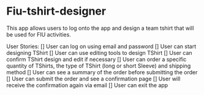 # Fiu-tshirt-designer
This app allows users to log onto the app and design a team tshirt that will be used for FIU activities.  

User Stories:
[] User can log on using email and password
[] User can start designing TShirt
[] User can use editing tools to design TShirt
[] User can confirm TShirt design and edit if necessary
[] User can order a specific quantity of TShirts, the type of TShirt (long or short Sleeve) and shipping method
[] User can see a summary of the order before submitting the order
[] User can submit the order and see a confirmation page
[] User will receive the confirmation again via email
[] User can exit the app
